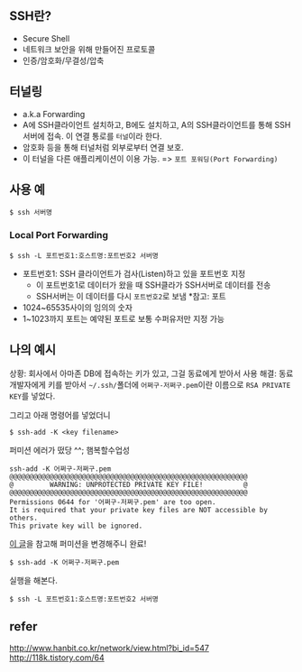 ## SSH란?
- Secure Shell
- 네트워크 보안을 위해 만들어진 프로토콜
- 인증/암호화/무결성/압축

## 터널링
- a.k.a Forwarding
- A에 SSH클라이언트 설치하고, B에도 설치하고, A의 SSH클라이언트를 통해 SSH서버에 접속. 이 연결 통로를 `터널`이라 한다.
- 암호화 등을 통해 터널처럼 외부로부터 연결 보호.
- 이 터널을 다른 애플리케이션이 이용 가능. => `포트 포워딩(Port Forwarding)`

## 사용 예
```shell
$ ssh 서버명
```

### Local Port Forwarding
```shell
$ ssh -L 포트번호1:호스트명:포트번호2 서버명
```
- 포트번호1: SSH 클라이언트가 검사(Listen)하고 있을 포트번호 지정
    + 이 포트번호1로 데이터가 왔을 때 SSH클라가 SSH서버로 데이터를 전송
    + SSH서버는 이 데이터를 다시 `포트번호2`로 보냄
*참고: 포트
- 1024~65535사이의 임의의 숫자
- 1~1023까지 포트는 예약된 포트로 보통 수퍼유저만 지정 가능

## 나의 예시
상황: 회사에서 아마존 DB에 접속하는 키가 있고, 그걸 동료에게 받아서 사용
해결: 동료 개발자에게 키를 받아서 `~/.ssh/`폴더에 `어쩌구-저쩌구.pem`이란 이름으로 `RSA PRIVATE KEY`를 넣었다.

그리고 아래 명령어를 넣었더니 
```shell
$ ssh-add -K <key filename>
```

퍼미션 에러가 떴당 ^^; 햄복할수업성
```
ssh-add -K 어쩌구-저쩌구.pem
@@@@@@@@@@@@@@@@@@@@@@@@@@@@@@@@@@@@@@@@@@@@@@@@@@@@@@@@@@@
@         WARNING: UNPROTECTED PRIVATE KEY FILE!          @
@@@@@@@@@@@@@@@@@@@@@@@@@@@@@@@@@@@@@@@@@@@@@@@@@@@@@@@@@@@
Permissions 0644 for '어쩌구-저쩌구.pem' are too open.
It is required that your private key files are NOT accessible by others.
This private key will be ignored.
```


[이 글](http://www.howtogeek.com/168119/fixing-warning-unprotected-private-key-file-on-linux/)을 참고해 퍼미션을 변경해주니 완료!

```shell
$ ssh-add -K 어쩌구-저쩌구.pem
```

실행을 해본다.
```shell
$ ssh -L 포트번호1:호스트명:포트번호2 서버명
```


## refer
http://www.hanbit.co.kr/network/view.html?bi_id=547
http://118k.tistory.com/64
